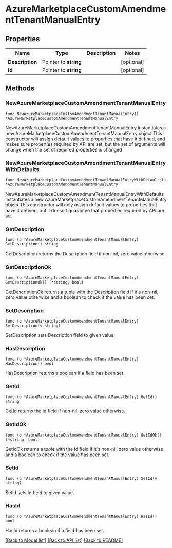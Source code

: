 # AzureMarketplaceCustomAmendmentTenantManualEntry

## Properties

Name | Type | Description | Notes
------------ | ------------- | ------------- | -------------
**Description** | Pointer to **string** |  | [optional] 
**Id** | Pointer to **string** |  | [optional] 

## Methods

### NewAzureMarketplaceCustomAmendmentTenantManualEntry

`func NewAzureMarketplaceCustomAmendmentTenantManualEntry() *AzureMarketplaceCustomAmendmentTenantManualEntry`

NewAzureMarketplaceCustomAmendmentTenantManualEntry instantiates a new AzureMarketplaceCustomAmendmentTenantManualEntry object
This constructor will assign default values to properties that have it defined,
and makes sure properties required by API are set, but the set of arguments
will change when the set of required properties is changed

### NewAzureMarketplaceCustomAmendmentTenantManualEntryWithDefaults

`func NewAzureMarketplaceCustomAmendmentTenantManualEntryWithDefaults() *AzureMarketplaceCustomAmendmentTenantManualEntry`

NewAzureMarketplaceCustomAmendmentTenantManualEntryWithDefaults instantiates a new AzureMarketplaceCustomAmendmentTenantManualEntry object
This constructor will only assign default values to properties that have it defined,
but it doesn't guarantee that properties required by API are set

### GetDescription

`func (o *AzureMarketplaceCustomAmendmentTenantManualEntry) GetDescription() string`

GetDescription returns the Description field if non-nil, zero value otherwise.

### GetDescriptionOk

`func (o *AzureMarketplaceCustomAmendmentTenantManualEntry) GetDescriptionOk() (*string, bool)`

GetDescriptionOk returns a tuple with the Description field if it's non-nil, zero value otherwise
and a boolean to check if the value has been set.

### SetDescription

`func (o *AzureMarketplaceCustomAmendmentTenantManualEntry) SetDescription(v string)`

SetDescription sets Description field to given value.

### HasDescription

`func (o *AzureMarketplaceCustomAmendmentTenantManualEntry) HasDescription() bool`

HasDescription returns a boolean if a field has been set.

### GetId

`func (o *AzureMarketplaceCustomAmendmentTenantManualEntry) GetId() string`

GetId returns the Id field if non-nil, zero value otherwise.

### GetIdOk

`func (o *AzureMarketplaceCustomAmendmentTenantManualEntry) GetIdOk() (*string, bool)`

GetIdOk returns a tuple with the Id field if it's non-nil, zero value otherwise
and a boolean to check if the value has been set.

### SetId

`func (o *AzureMarketplaceCustomAmendmentTenantManualEntry) SetId(v string)`

SetId sets Id field to given value.

### HasId

`func (o *AzureMarketplaceCustomAmendmentTenantManualEntry) HasId() bool`

HasId returns a boolean if a field has been set.


[[Back to Model list]](../README.md#documentation-for-models) [[Back to API list]](../README.md#documentation-for-api-endpoints) [[Back to README]](../README.md)


